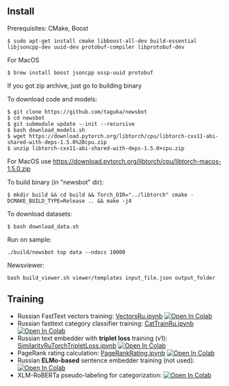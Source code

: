 ## Install
Prerequisites: CMake, Boost
```
$ sudo apt-get install cmake libboost-all-dev build-essential libjsoncpp-dev uuid-dev protobuf-compiler libprotobuf-dev
```

For MacOS
```
$ brew install boost jsoncpp ossp-uuid protobuf
```


If you got zip archive, just go to building binary

To download code and models:
```
$ git clone https://github.com/taguka/newsbot
$ cd newsbot
$ git submodule update --init --recursive
$ bash download_models.sh
$ wget https://download.pytorch.org/libtorch/cpu/libtorch-cxx11-abi-shared-with-deps-1.5.0%2Bcpu.zip
$ unzip libtorch-cxx11-abi-shared-with-deps-1.5.0+cpu.zip
```

For MacOS use https://download.pytorch.org/libtorch/cpu/libtorch-macos-1.5.0.zip

To build binary (in "newsbot" dir):
```
$ mkdir build && cd build && Torch_DIR="../libtorch" cmake -DCMAKE_BUILD_TYPE=Release .. && make -j4
```

To download datasets:
```
$ bash download_data.sh
```

Run on sample:
```
./build/newsbot top data --ndocs 10000

```

Newsviewer: 

```
bash build_viewer.sh viewer/templates input_file.json output_folder
```


## Training

* Russian FastText vectors training:
[VectorsRu.ipynb](https://github.com/taguka/newsbot/blob/main/scripts/VectorsRu.ipynb)
[![Open In Colab](https://colab.research.google.com/assets/colab-badge.svg)](https://colab.research.google.com/drive/1KbD7gKNCMhkoOA7_vVf32XrfaaBNhRlV)
* Russian fasttext category classifier training:
[CatTrainRu.ipynb](https://github.com/taguka/newsbot/blob/main//scripts/CatTrainRu.ipynb)
[![Open In Colab](https://colab.research.google.com/assets/colab-badge.svg)](https://colab.research.google.com/drive/1IwkAy4W1Rg36ZMVbhOWCUhfGyBp_AFpe)
* Russian text embedder with **triplet loss** training (v1):
[SimilarityRuTorchTripletLoss.ipynb](https://github.com/taguka/newsbot/blob/main/scripts/SimilarityRuTorchTripletLoss.ipynb)
[![Open In Colab](https://colab.research.google.com/assets/colab-badge.svg)](https://colab.research.google.com/drive/1umK5TbUR3YBy3rKFcxjgLNbUXt0SsZan)
* PageRank rating calculation:
[PageRankRating.ipynb](https://github.com/taguka/newsbot/blob/main/scripts/PageRankRating.ipynb)
[![Open In Colab](https://colab.research.google.com/assets/colab-badge.svg)](https://colab.research.google.com/drive/1fD3A5XkCXMNve51vWDQIIdLkPLdYebPX)
* Russian **ELMo-based** sentence embedder training (not used):
[![Open In Colab](https://colab.research.google.com/assets/colab-badge.svg)](https://colab.research.google.com/drive/1Q0S5OvramxxqQZnaSIH8xWfmOsWeKhIz)
* XLM-RoBERTa pseudo-labeling for categorization: [![Open In Colab](https://colab.research.google.com/assets/colab-badge.svg)](https://colab.research.google.com/drive/1fEmNPi41mnxLrc4hqamqi72xDCCH0Ima)





